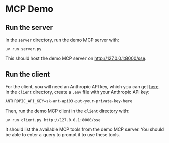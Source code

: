 # MCP Demo

## Run the server
In the `server` directory, run the demo MCP server with:
```
uv run server.py
```
This should host the demo MCP server on <http://127.0.0.1:8000/sse>.

## Run the client
For the client, you will need an Anthropic API key, which you can get [here](https://console.anthropic.com/settings/keys). In the `client` directory, create a `.env` file with your Anthropic API key:
```
ANTHROPIC_API_KEY=sk-ant-api03-put-your-private-key-here
```

Then, run the demo MCP client in the `client` directory with:
```
uv run client.py http://127.0.0.1:8000/sse
```
It should list the available MCP tools from the demo MCP server. You should be able to enter a query to prompt it to use these tools.
